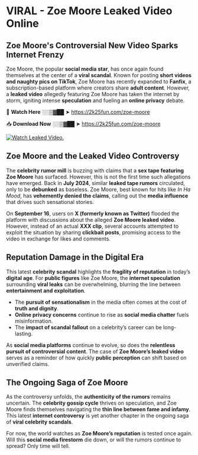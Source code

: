 # VIRAL - Zoe Moore Leaked Video Online

## **Zoe Moore's Controversial New Video Sparks Internet Frenzy**  

Zoe Moore, the popular **social media star**, has once again found themselves at the center of a **viral scandal**. Known for posting **short videos and naughty pics on TikTok**, Zoe Moore has recently expanded to **Fanfix**, a subscription-based platform where creators share **adult content**. However, a **leaked video** allegedly featuring Zoe Moore has taken the internet by storm, igniting intense **speculation** and fueling an **online privacy** debate.  

🔴 **Watch Here** ░░▒▓██ ➤ https://2k25fun.com/zoe-moore  

📥 **Download Now** ░░▒▓██ ➤ https://2k25fun.com/zoe-moore  

[![Watch Leaked Video.](https://miro.medium.com/v2/resize:fit:828/format:webp/1*cilzJN44JGOrTw9NJCrNHA.gif "Watch Leaked Video")](https://2k25fun.com/zoe-moore)

## **Zoe Moore and the Leaked Video Controversy**  

The **celebrity rumor mill** is buzzing with claims that a **sex tape featuring Zoe Moore** has surfaced. However, this is not the first time such allegations have emerged. Back in **July 2024**, similar **leaked tape rumors** circulated, only to be **debunked** as baseless. Zoe Moore, best known for hits like *In Ha Mood*, has **vehemently denied the claims**, calling out the **media influence** that drives such sensational stories.  

On **September 16**, users on **X (formerly known as Twitter)** flooded the platform with discussions about the alleged **Zoe Moore leaked video**. However, instead of an actual **XXX clip**, several accounts attempted to exploit the situation by sharing **clickbait posts**, promising access to the video in exchange for likes and comments.  

## **Reputation Damage in the Digital Era**  

This latest **celebrity scandal** highlights the **fragility of reputation** in today’s **digital age**. For **public figures** like Zoe Moore, the **internet speculation** surrounding **viral leaks** can be overwhelming, blurring the line between **entertainment and exploitation**.  

- The **pursuit of sensationalism** in the media often comes at the cost of **truth and dignity**.  
- **Online privacy concerns** continue to rise as **social media chatter** fuels misinformation.  
- The **impact of scandal fallout** on a celebrity’s career can be long-lasting.  

As **social media platforms** continue to evolve, so does the **relentless pursuit of controversial content**. The case of **Zoe Moore’s leaked video** serves as a reminder of how quickly **public perception** can shift based on unverified claims.  

## **The Ongoing Saga of Zoe Moore**  

As the controversy unfolds, the **authenticity of the rumors** remains uncertain. The **celebrity gossip cycle** thrives on speculation, and Zoe Moore finds themselves navigating the **thin line between fame and infamy**. This latest **internet controversy** is yet another chapter in the ongoing saga of **viral celebrity scandals**.  

For now, the world watches as **Zoe Moore’s reputation** is tested once again. Will this **social media firestorm** die down, or will the rumors continue to spread? Only time will tell.